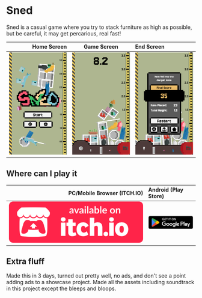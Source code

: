 # Sned
Sned is a casual game where you try to stack furniture as high as possible, but be careful, it may get percarious, real fast!

Home Screen                           |	Game Screen	                          | End Screen
-------------------------------------:|:-------------------------------------:|:-------------------------------------
![Home Screen](/Readme/Start.png)     | ![Game Screen](/Readme/Game.png)      | ![End Screen](/Readme/End.png)

## Where can I play it
PC/Mobile Browser (ITCH.IO)                             |	Android (Play Store)
-------------------------------------------------------:|:-------------------------------------------------------
[<img alt="Sned page for itch.io"  src="/Readme/ItchIOBadge.svg" />](https://someone-s.itch.io/sned) |	[<img  alt="Sned page on Google Play"  src="/Readme/PlayStoreBadge.png" />](https://play.google.com/store/apps/details?id=com.eden.sned)

## Extra fluff
Made this in 3 days, turned out pretty well, no ads, and don't see a point adding ads to a showcase project. Made all the assets including soundtrack in this project except the bleeps and bloops.